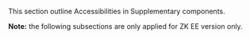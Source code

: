 

This section outline Accessibilities in Supplementary components.

**Note:** the following subsections are only applied for ZK EE version
only.